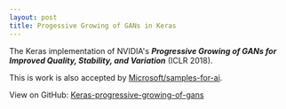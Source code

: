 ```yaml
---
layout: post
title: Progessive Growing of GANs in Keras
---
```


The Keras implementation of NVIDIA's ***Progressive Growing of GANs for Improved Quality, Stability, and Variation*** (ICLR 2018). 

This is work is also accepted by [Microsoft/samples-for-ai](https://github.com/Microsoft/samples-for-ai).

View on GitHub: [Keras-progressive-growing-of-gans](https://github.com/Somedaywilldo/Keras-progressive_growing_of_gans)
